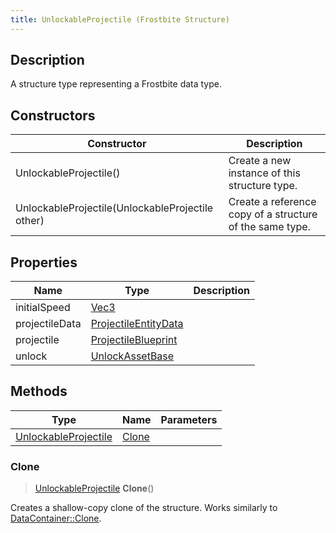 ```yaml
---
title: UnlockableProjectile (Frostbite Structure)
---
```

## Description

A structure type representing a Frostbite data type.

## Constructors

| Constructor                                      | Description                                              |
| ------------------------------------------------ | -------------------------------------------------------- |
| UnlockableProjectile()                           | Create a new instance of this structure type.            |
| UnlockableProjectile(UnlockableProjectile other) | Create a reference copy of a structure of the same type. |

## Properties

| Name           | Type                                         | Description |
| -------------- | -------------------------------------------- | ----------- |
| initialSpeed   | [Vec3](/vext/ref/cls/shr/Vec3)            |             |
| projectileData | [ProjectileEntityData](ProjectileEntityData) |             |
| projectile     | [ProjectileBlueprint](ProjectileBlueprint)   |             |
| unlock         | [UnlockAssetBase](UnlockAssetBase)           |             |

## Methods

| Type                                         | Name            | Parameters |
| -------------------------------------------- | --------------- | ---------- |
| [UnlockableProjectile](UnlockableProjectile) | [Clone](#clone) |            |

### Clone

> [UnlockableProjectile](UnlockableProjectile) **Clone**()

Creates a shallow-copy clone of the structure. Works similarly to [DataContainer::Clone](/vext/ref/cls/shr/datacontainer#clone).
